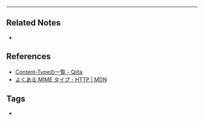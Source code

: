 

----
## Related Notes
- 

## References
- [Content-Typeの一覧 - Qiita](https://qiita.com/AkihiroTakamura/items/b93fbe511465f52bffaa)
- [よくある MIME タイプ - HTTP | MDN](https://developer.mozilla.org/ja/docs/Web/HTTP/Basics_of_HTTP/MIME_types/Common_types)

## Tags
- 